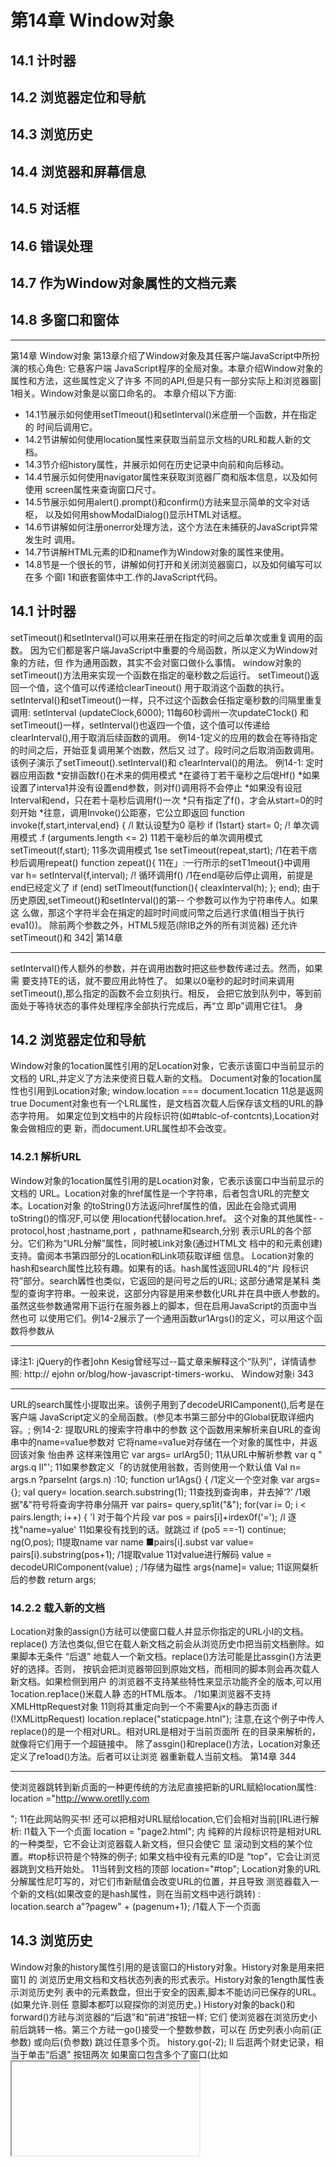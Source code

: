 # 第14章 Window对象  
##  14.1 计时器  
##  14.2 浏览器定位和导航  
##  14.3 浏览历史  
##  14.4 浏览器和屏幕信息  
##  14.5 对话框  
##  14.6 错误处理  
##  14.7 作为Window对象属性的文档元素  
##  14.8 多窗口和窗体  
---
第14章
Window对象
第13章介绍了Window对象及其任客户端JavaScript中所扮演的核心角色: 它悬客户端
JavaScript程序的全局对象。本章介绍Window对象的属性和方法，这些属性定义了许多
不同的API,但是只有一部分实际上和浏览器窗| 1相关。Window对象是以窗口命名的。
本章介绍以下方面:
- 14.1节展示如何使用setTlmeout()和setInterval()米症册一个函数，并在指定的
时间后调用它。
- 14.2节讲解如何使用location属性来获取当前显示文档的URL和裁人新的文档。
- 14.3节介绍history属性，并展示如何在历史记录中向前和向后移动。
- 14.4节展示如何使用navigator属性来获取浏览器厂商和版本信息，以及如何使用
screen属性来查询窗口尺寸。
- 14.5节展示如何用alert().prompt()和confirm()方祛来显示简单的文伞对话枢，
以及如何用showModalDialog()显示HTML对话框。
- 14.6节讲解如何注册onerror处理方法，这个方法在未捕获的JavaScript异常发生时
调用。
- 14.7节讲解HTML元素的ID和name作为Window对象的属性来使用。
- 14.8节是一个很长的节，讲解如何打开和关闭浏览器窗口，以及如何编写可以在多
个窗I 1和嵌套窗体中工.作的JavaScript代码。

##  14.1 计时器  

setTimeout()和setInterval()可以用来茌册在指定的时间之后单次或重复调用的函数。
因为它们都是客户端JavaScript中重要的今局函数，所以定义为Window对象的方祛，但
作为通用函数，其实不会对窗口做仆么事情。
window对象的setTimeout()方法用来实现一个函数在指定的毫秒数之后运行。
setTimeout()返回一个值，这个值可以传递给clearTineout() 用于取消这个函数的执行。
setInterval()和setTimeout()一样，只不过这个函数会任指定毫秒数的闫隔里重复调用:
setInterval (updateClock,6000); 11每60秒调州一次updateC1ock()
和setTimeout()一样，setInterval()也返四一个值，这个值可以传递给
clearInterval(),用于取消后续函数的调用。
例14-1定义的应用的数会在等待指定的时间之后，开始亚复调用某个凼数，然后又
过了。段时问之后取消函数调用。该例子演示了setTimeout().setInterval()和
c1earInterval()的用法。
例14-1: 定时器应用函数
*安排函数f{)在术来的倜用模式
*在婆待丁若干毫秒之后氓Hf()
*如果设置了interva1并没有设置end参数，则对f()调用将不会停止
*如果没有设冠Interval和end，只在若十亳秒后调用f()一次
*只有指定了f()，才会从start=0的时刻开始
*往意，调用Invoke()公距塞，它公立即返回
function invoke(f,start,interval,end} {
/l 默认设墅为0 亳秒
if (1start} start= 0;
/! 单次调用模式
.f (arguments.length <= 2)
11若干毫秒后的单次调用模式
setTimeout(f,start);
11多次调用模式
1se
setTimeout(repeat,start); /1在若干痞秒后调用repeat()
function zepeat(){ 11在」:一行所示的setT1meout{}中调用
var h= setInterval{f,interval); /! 循环调用f()
/1在end亳矽后停止调用，前提是end已经定义了
if (end) setTlmeout(function(){ cleaxInterval(h); }; end);
由于历史原因,setTimeout()和setInterval()的第-- 个参数可以作为宁符串传人。如果这
么做，那这个字符半会在捐定的超时时间或问幣之后逃行求值(相当于执行eva1())。
除前两个参数之外，HTML5规范(除IB之外的所有浏览器) 还允许setTimeout()和
342| 第14章

---
setInterval()传人额外的参数，并在调用凼数时把这些参数传递过去。然而，如果需
要支持TE的话，就不要应用此特性了。
如果以0毫秒的起时时间来调用setTimeout(),那么指定的函数不会立刻执行。相反，
会把它放到队列中，等到前面处于等待状态的事件处理程序全部执行完成后，再“立
即p”调用它往1。
身  

##  14.2 浏览器定位和导航  

Window对象的1ocation属性引用的足Location对象，它表示该窗口中当前显示的文档的
URL,并定义了方法来使资日载人新的文档。
Document对象的1ocation属性也引用到Location对象;
window.location === document.1ocaticn 11总是返网true
Document对象也有一个LRL属性，是文档首次载人后保存该文档的URL的静态字符用。
如果定位到文档中的片段标识符(如#tablc-of-contcnts),Location对象会做相应的更
新，而document.URL属性却不会改变。  

###  14.2.1 解析URL  

Window对象的1ocation属性引用的是Location对象，它表示该窗口中当前显示的文档的
URL。Location对象的href属性是一个字符串，后者包含URL的完整文本。Location对象
的toString()方法返问href属性的值，因此在会隐式调用toString()的惰况F,可以使
用location代替location.href。
这个对象的其他属性-
-protocol,host ;hastname,port ，pathname和search,分别
表示URL的各个部分。它们称为“URL分解”属性，同时被Link对象(通过HTML文
档中的<a>和<area>元素创建) 支持。畲阅本书第四部分的Location和Link项荻取详细
信息。
Location对象的hash和search属性比较有趣。如果有的话。hash属性返回URL4的“片
段标识符”部分。search羼性也类似，它返回的是问号之后的URL; 这部分通常是某科
类型的查询字符串。一般来说，这部分内容是用来参数化URL并在具中嵌人参数的。
虽然这些参数通常用下运行在服务器上的脚本，但在启用JavaScript的页面中当然也可
以使用它们。例14-2展示了一个通用函数ur1Args()的定义，可以用这个函数将参数从

---

译注1: jQuery的作者]ohn Kesig曾经写过--篇丈章来解释这个“队列”，详情请参照: http://
ejohn or/blog/how-javascript-timers-worku、
Window对象i 343

---
URL的search属性小提取出来。该例子用到了decodeURICamponent(),后考是在客户端
JavaScript定义的全局函数。(参见本书第三部分中的Global莸取详细内容。;
例14-2: 提取URL的搜索字符串中的参数
这个函数用来解析来自URL的查询串中的name=va1ue参数对
它将name=va1ue对存储在一个对象的属性中，并返回该对象
怡由养
这样来蚀用它
var args= urlArg5(); 11从URL中解祈参教
var q " args.q Il"'; 11如果参数定义「的访就使用翁数，否则使用一个默认值
VaI n= args.n ?parseInt (args.n) :10;
function ur1Ags(} {
/1定义一个空对象
var args= {};
vaI query= location.search.substring(1);
11查找到查询串，并去掉’?’
/1艰据"&"符号将查询字符串分隔开
var pairs= query,sp1it("&");
for(var i= 0; i < pairs.length; i++) {
'I 对于每个片段
var pos = pairs[i]+irdex0f('=');
/l 逐找"name=yalue'
11如果役有找到的话。就跳过
if (po5 ==-1) continue;
ng(O,pos); l1提取name
var name ■pairs[i].subst
var value= pairs[i}.substring(pos+1); /1提取value
11对value进行解码
value = decodeURIComponent(value) ;
/1存储为磁性
args{name]= value;
11讴网粲析后的参数
return args;  

###  14.2.2 载入新的文档  

Location对象的assign()方祛可以使窗口载人并显示你指定的URL小I的文档。replace()
方法也类似,但它在载人新文档之前会从浏览历史巾把当前文档删除。如果脚本无条件
“后退”
地载人一个新文档。replace()方法可能是比assgin{)方法更好的选择。否则，
按钒会把浏览器带回到原始文档，而相同的脚本则会再次载人新文档。如果检侧到用户
的浏览器不支持某些特性来显示功能齐全的版本,可以用1ocation.rep1ace()米载人静
态的HTML版本。
/1如果浏览器不支持XMLHttpRequest对象
11则将其重定向到一个不需要Ajx的静志页面
if (!XMLittpRequest) location.replace("staticpage.htnl");
注意,在这个例子中传人replace()的是一个相对URL。相对URL是相对于当前页面所
在的目录来解析的，就像将它们用于一个超链接中。
除了assgin()和replace()方法，Location对象还定义了re1oad()方法。后者可以让浏览
器重新载人当前文档。
第14章
344

---
使浏览器跳转到新贞面的一种更传统的方法尼直接把新的URL赋給location属性:
location ="http://www.oretlly.com 

"; 11在此网站购买书!
还可以把相对URL赋给location,它们会相对当前[IRL进行解析:
l1载入下一个贞面
location = "page2.html";
内
纯粹的片段标识符是相对URL的一种类型，它不会让浏览器载人新文档，但只会使它
显
滚动到文档的某个位置。#top标识符是个特殊的例子; 如果文档中役有元素的ID是
“top”，它会让浏览器跳到文档开始处。
11当转到文档的顶部
location="#top";
Location对象的URL分解属性尼叮写的，对它们市新赋值会改变URL的位置，并且导致
测览器载入一个新的文档(如果改变的是hash属性，则在当前文档中逃行跳转) :
location.search a"?pagew" + (pagenum+1}; /1载人下一个页面  

##  14.3 浏览历史  

Window对象的history属性引用的是该窗口的History对象。History对象是用来把窗1] 的
浏览历史用文档和文档状态列表的形式表示。History对象的1ength属性表示浏览历史列
表中的元素数盘，但出于安全的因素,脚本不能访问已保存的URL。(如果允许.则任
意脚本都叮以窥探你的浏览历史。)
History对象的back()和forward()方祛与浏览器的“后退”和“前进”按钮一样; 它们
使浏览器在浏览历史小前后跳转一格。第三个方祛一go()接受一个整数参数，可以在
历史列表小向前(正参数) 或向后(负参数) 跳过任意多个页。
history.go(-2);
Il 后逛两个财史记录，相当于单击“后退" 按钮两次
如果窗口包含多个了窗口(比如<iframe>元素-
见14.8.2节)，了窗11的浏览历史会按时
间顺序穿插在主窗口的历史巾。这意味者在主窗口调用history.back() (举例) 可能会
导致其中一个子窗口往叫跳转到前一个显示的文档，但尘窗口保留当前状态不变。
现代Web应用可以不通过载人新文档而动态地改变自身内容(见第15章和第18章)。这
么做叮能希望用户能用“后退”利“前进”按钒在这些动态创建的应用状态之问进行跳
转。HTML5将这种拔术标准化; 请家照22.2节。
HTML5.之前的历史管理是个更复杂的难题。应用程序必须要在窗口浏览历史中创建--个
新的条目来管理自身的历史记录，用历史条目关联自身的状态信息，判断什么时候用户
Window对象| 345

---
使用了“后退”按钮米移动到不同的历史条目，联合那个条目获取状态信息，并且重新
创建应用程序之前的状态。一种方式是用隐藏的<iframe>米保存状态信息并在浏览器的
历史中创建条目。为了创建新的历史条目，希要用Document对象的open()和write()方
祛(见15.10.2节) 动态地把一个新文档写人这个隐藏的窗体。不管怎样，文档内容应该
包含重新创建应用状态所需要的状态信息。当用户单击“后退”按钮，隐藏的窗休的内
容会改变。在HTML5之前，没有生成事件来通知你这个改变，因此，为了俭测用户是否
单出了“后退”按钮，可能要用setInterval() (见14,1节) 每秒对隐淼的窗体检测两郅
三次，来看它是否改变了。
在实际工作中，在那些需要以前的HTML5历史管理的项目中，开发者通常会使用一些现
成的解决方案。很多JavaScript框架都实现了这种功能。比如。jQuery有history插件，另
外也布些单独的管理历史记录的类库。RSH (Realy Simple History) 是其中一个比较流
行的示例，叮以在这甩找到，http://code.googie.com/plreallyimplehistory/.22.2 

节解释
如何用HTML5进行历史管理。  

##  14.4 浏览器和屏幕信息  

脚本有时候需要获取和它们所在的Web浏览器或测览器所在的桌面相关的信息。本节介
绍Window对象的navigator和screen属性。它们分别引用的是Navigator和Screen对象，
而这些对象提供的信息允许脚本来根居环境定制白己的行为。  

###  14.4.1 Navigator对象  

Window对象的navigator属性引用的尼包含浏览器厂商和版本信息的Navigator对象。
Navigator对象的命名是为了纪念Netscape之后Navigator浏览器详江2，不过所有其他的浏
览器也支持它(IE还支持clientInformation属性。它作.Xnavigator的厂商中立同义
词。遗憾的是，其他浏览器并不支持这一更直观的属性命名》。
过去，Navigator对象通常被脚本用米确定它们是在IE中还是在Netscape中运行。这种浏
览器嗅探方法有问题，因为它要求随着新浏览器和现有浏览器的新版本的引人而不断地
调整。如今，有一种更好的功能测试方法(参见13.4.3节)，只需要测试所需要的功能
(即: 方祛或属性)，而不尼假设特定的浏览器版本及共功能。
然而，浏览器嗅探有时候仍然有价值。这样的一种情况是，当需要解决存在丁某个特定
的浏览器的特定版本中的特殊的bug时。Navigator对象有4个属性用于提供关于运行中的
浏览器的版本信息，并且可以使用这些属性进行浏览器嗅探。
Nelscape Navigator (网景浏览器) 是一个著名的Web测览器，更多信息可阅读; htp:ll

---

译注2:
en.wixipedia.org/wikilNetscape_Navigaior 


appName
Web浏览器的全称。在IE中，这就是“Microso[t Internet Explorcr”。在Firefox
中，该属性就是“Netscape”。为广兼容现在的浏览器嗅探代码，其他浏览器通常
也取值为“Netscape”。
appVersion
姆
此属性通常以数宇开始，并跟眷包含浏览器厂商和版本信息的详细字符串。字符串
前面的数字通常是4.0或5.0,表示它是第4或第5代兼容的浏览器。appversion字符
串没有标准的格式，所以，役有办法直接用它来判断浏览器的类型。
userAgent
浏览器在它的USER-AGENT HTTP头部中发送的字符申。这个属性通常包含
appVersion中的所有信息。并且常常也可能包含其他的细节。和appVersion一样,
它也没有标准的格式。由于这个属性包含绝大部分信息.因此浏览器嗅探代码通常
用它来嗅探。
platform
在其上运行浏览器的操作系统(井! 可能是硬件) 的字符串。
Navigator属性的复杂性止说明了浏览器嗅探对于处理客户端兼容性问题是没有太大帮助
的。在Web的早期，人们写了大量的浏览器特定代码用于测试类似于navigator,appName
的属性。在开发新浏览器的时候，浏览器厂商发现为了让现右网站显示正确，它们需要
把a ppName设置为“N ctscape"
类似的儆法使得appversion的起始数字尖去了意义，而
观在的浏览器嗅探代码必须要依赖于比之前复杂很多的navigator.userAgent宇符串。
例143展示广如何用正则表达式{摘斤jQuery) 从navigator,userAgent中抽取浏览器名
称和版本号的方法。
例143: 使.用tavigator.userAgent来进行浏览路唤探
11为客户端嗅探定义browser.name 

和browser.version; 这果使用rjQuery 1.4.1中的代码
//name和number都恳字符串，对于不同的测览器输出的结果也是不--样的，检训结果如下:
!/
"webkit": Safari或Chrome; 版本号是Hebkit的版本号
//"opera" :Opera; 版本号就是软件的版本号
/1"mozilla": Firefax或者其他基于gecko内核的浏览器; 版本专是Gecko的版本
/!"msie": IE; 版本母就是软件的版本
i
11比如Firefox 3.6返回:{ name: "mozilla".version: "1.9.2" }
var bzowser = (function()
var 5 = navigator.userAgent.toLowerCase() ;
at
bouoh
var match = /(webkit}[ \/]([\w.]+)/.exec(s) I!
/(opera)(?:.*version)?[ \/]([\w.]+)/.exec(s) I
/(msie) ([\W.]+}/.exec(s)
!/compatible/.test(s) 昭/(mozilla)(?:.*7 rv:([\W.1+})7/.exec(s) ↓I
];
Window对象| 347

---
name: match[1] i.""
vexsion; match[2] 11“0" };
return ，
}(});
除了浏览器厂商和版本信息的属性之外，Navigator对象还包含一些染项的属性和方法。
以下是一些标准化的属性以及广泛应用但未标准化的属性:
on Line
navigatoz.onLine属性(如采存在的话) 表示浏览器当前是否连接到网络。应用程
序可能带望在离线状态下把状念保存在本地(用第20章的技术)。
geolocation
Geolocation对象定义用于确定用户地琪位置信息的接口。参见22.1节的更多细书。
javaEnabled()
一个非标准的方法，当浏览器可以运行Java小程序时返回true。
cookieEnable()
非标准的方法，如裘浏览器可以保存永久的cookie时,返回true。当cookie配览沩
“视具体情况的定”时可能会返回不正确的值。  

###  14.4.2 Screen对象  

Window对象的screen属性引用的足:$creen对象。它提供有关窗口显示的大小和可用的颜
色数量的信息。属性width和height指定的是以像素为单位的窗山大小。属性availWidth
和availHeight指定的是实际可用的显示大小，它们排除了像桌面任务栏这样的特性所
山i 用的空间。属性colorDepth指定的是显示的BPP (bits-per-pixel) 值，典型的值有16.
24和32。
wIndow.screen属怍和它弓|用的Screen对象都是非标准但广泛实现的。可以用Screen对象
采确定Web应用是否运行在一个小屏幕的设备上，比如上网本。如果屏幕空间有限，可
能要选择用更小的宇体和图片等。  

##  14.5 对话框  

Window对象提供了3个方法来向用户显示简单的对话框。alert()向用户显示一条消息
并等待用户关闭对话框。confirm()也显示一条消息，要求用户单击“确定”或“取
消”按钮，并返回一个布尔值。prompt()同样也显示一条消息，等待用户输人字符申，
并返回那个宇符串。下面的代码全用了这3种方法:
do{
1得到一个学符帛输人
vaI name= prompt("what is yaur name?");
!1得到一个布尔值
var correct = confirm("You entered' + name +"'.\n" +
第14章
348|

---
"Click 0kay to procecd I Cancel to re-enter.");.
}while( !correct)
alert("Hello," + name); 11输出一个纯文术消息
尽管alert().confixm()和prompt()方法都很容易使用; 但是良好的设计还是需要有节
制地使用它们，要尽悬做到这一点。像这祥的对话框并非Web的常见功能，大多数用户
会发现这些对话框会破坏它们的浏览体验。如今，对这些方法唯一常见的应用就是调
呀
口
试: JavaScript程序员常常在代码中插入一个alert()方法，用来查看某个变量的输出结
果是什么。
往意，这些对话框小显示的文本是纯文本，而不是HTML格式的文本。只能使用空格、
换行符和各种标点符号来格式化这些对话樵。
方法confirm()和prompt()都会产生阻塞，也就是说，在用户关掉它们所显示的对话框之
前，它们不会返回。这就意味着在弹出一个对话框前，代码就会停止运行。如果当前正
在载人文档，也会停止载人，直到用户用要求的输人进行响应为止。在大多数的浏览器
，alert()方法也会产生阻案，并等待用户关闭对话框，仙并不总是这样。完整细节诮
参考第四部分的Window.alert()、Window.confirm()和window.prompt()方法。
余了Window的alert().confirm()利prompt()方法，还有个更复杂的方法
showModalDialog(),显示一个包含HTML格式的“模态对话框”译往3,
叮以给它传人参
数，以及从对话樵甲返回值。showModalDialog()在浏览器当前窗口中显示个模态窗
口。第~个参数用以指定提供对话框HTML内容的URL。第二个参数恳个任意侑(数
组和对象均可)，这个值在对话框单的脚本中可以通过window.dia1ogArguments属性的
值访问。第三个参数是一个非标准的列表,包含以分号隔开的name=value对，如果提供
了这个参数，可以配置对话框的尺寸或其他属性。用“dialogwidth”和“dialogheight"
来设登对话框窗口的大小，用“rcsizablc=ycs" 来允许用户改变窗口大小。
用这个方法显示的窗口是“模态的”。showModalDfialog()这个方法直到窗H关闭之前
不会返回。当窗口关闭后，window.returnvalue属性的值就是此方法返口的值。对话
框的HTML内容往往必须包含用米设置returnvalue的“确认" 按钮，如果需耍则调用
window.close() (参见14.8.1书)。
例14-4是一个适合用于showModalD1alog()的HTML文件。代码顶部的往释包含调用
showModalDialog()的样例，而图14-1显示了通过示例代码创赴的对话框。往意对话框里
显示的大量文本都来自showModalDialog()的第二个参数,而不是写死在HTML里。
译注3: 模态对话框就是指郄种“显示出来就不可以点选位于其下面的对话框”的对话框。
Wi ndow对象
349

---
川!P :dovidlanagan.cem/m.ltirarpt Html
-Erter 3D po:nt coardinates-
z:
[Okay ][ Caqcel
杯再? 溉罕领严异55 声际彩与两采示兴元乐科5元年河A 声业布
图14-1:使用showModalDialog()方法显示出的对话框
例14- 1: 使.用showModalDialog()的HTML文件
这个HTHL文件并不是独立的，达个文件由showModalDialog()所调用
它希望window.dialogArguments是一个由字符串组成的数组
教组的第一个元素将放置在对话框的顶部
剩下的每个元業是每行的输人框的标识
当单击0key按钮的时候，返回一个数组，这个数组之由每个输人框的值组成
使用语如这样的代码来调用;
aI p = shouModalDia1og("mu1tiprompt.htm1",
["Enter 3D point coordinates";"x","y" ,"z"] ,
"dialogwidth:4D0; dialogheight:300; resizable:yes") ;
<f om>
<fieldset id="fields"><1fieidset> <!-- 对话框的正文部分-->
<div style="text-align:center"> <!--关闭这个对话框的铵钒-->
< !-- 设置讴 回 值和 关 闭 事忙-- >
<button onclick="okay()">0kay</button>
<button onclick="cancel()">Cancel</button> < !-- 关闭时不带任何返回值-->
</div>
<script>
l1创建对话性的卡体部分，并在f1eldset4 显示出来
var args= dialogArguments;
var text="<legend>" + args[0] + "</1egend>";
for(var i = 1; i < ags.
length
text += "<1abe1>" + args[i] + ": <input id='f" + i+"'></1abe1><br>"s
document.getElementById("fields").inneIHTML = text;
/1直接为闭这个对话框，不设資返回值
R
functlon cancel(){ window.c1ose(}; .
11读取输人糇的值。然后设置一个返回值，之后关闭
function okay() {
window.returnValue 口[] ;
返叫一个数组
for(var i= 1; i < args.length; i++) 11设骂输人框的元素
window.IeturnValue[i-1]= document.getElementById("f" + i).value;
window.close(]; /1关闭对话框，使showod:lD1alog()这回
<iscxipt>
</form>

##  14.6 错误处理  

Window对象的onerror属性是.个事件处理程序，当未捕获的异常传播到调用栈上时觥
会调用它,并把错误消息输出到浏览器的JavaScript控制台上。如果给这个属性赋一个闲
数、那么只要这个窗11中发生了JavaScript错误，就会调用该函数，即它成了窗L的错误
处理程序。
走
由于历少原凶，Window对象的onerror事件处理丽数的调用通过三个字符串参数，而不
忍通过通常传递的一个事件对象。(其他客户端对象的onerror处理程序所黹要的错误
条件是不一样的，但是它们都是正常的事件处理程序，向这个函数只须传人一个事件
对象。) window.onerror的第一个参数是描述错误的一条消息。第一个参数是一个字符
串，它存放引发错误的JavaScript代码所在的，义档的URL。第三个参数是文档中发生错误
的行数。
除了这三个参数之外，onerror处理程序的返回值也很重要。如果onerror处理程序返回
false,它通知浏览器事件处理程序已经处理了错误，不需要其他操作。换句话说，浏
览器不应该显示它自己的错误消息。遗憾的是，由丁历史原因，Firefox里的错误处理程
序必须返回true来表示它已经处理了错误。
onerror处理程序是早期JavaScript的遗物，那时语言核心不包含try/catch异常处理语
句。现代代码已经很少使用它。但是，在开发阶毁，你可能耍像这样定义一个错误处理
程序,当有错误发生时，来显式地通知你;
/ 在一个对话根中弹出错误消息。但不超过三次
window.onerror= function(msg,url,Iine) {
f(onerror.numt+ < onerror.max}
a1ert{"ERROR: " + asg + "\n" + urI + “:" + line);
return true ;
onetIor.max = 3;
nerIor.num = 0;  

##  14.7 作为Window对象属性的文档元素  

如果在HTML文档中用id属性来为元素命名，并H如果Window对象没有此名字的属性，
Window对象会赋了.-个属性、它的名宁是id属性的慎。而它们的慎指向衣示文档元素
的HTMLElemeat对象。
我们已经说过，在客户端JavaScript中,Window对象是以全局对象的形式存在于作用域
链的最上层，这就意味着在HTML文档中使用的id属性会成为可以被脚本访问的全局
351
Window对象

---
变量。如果文裆包含一个<button id="okay"/>元素,刚以通过企局变氧okay来引用此
元索。
但是，有一个重要的警告: 如冢Wiudow对象已经具有此名字的属性，这就不会发生。
“lacation" 或“navigator”的元素，就不会以全局变量的形式
比如，id是“history”，
出现，因刈这些ID匕经占用了。同样，如果HTML文档包含一个id为“x”的元素，并
月1还在代码中声明并赋值给全局变量x,那么显式声明的变量会隐藏隐式的元素变量。
如果脚本中的变量声明出现在命名元素之前，那这个变量的存作就会阻止元素获取它的
window属性。而如果脚本中的咬量声助出现在命名元素之后，那么变量的显式赋偵会覆
盖该属性的隐式值。
在15.2节巾，你会学到通过document.getElementById()方祛，用HTM1.的id属性来查找
文档元素。见下面的例子:
vat ui 正["input","prompt","heading”]; 11数组中存放安查找的元素id
/1用每个id查找对应的元素
ui.forEach(function(id) {
uf[id]= document.getElementById(id); 11将其存放在一个属性中
});
运行完这段代码之后，ui.input、ui.prompt和ui.heading会引用文档元紮。脚本可以用
全局变量input和headi.ng 

来代替ui.input和ui.heading。但记得14.5 节里的Window对象
有个方法的名字是prompt(),所以脚本市不能用全局变量prompt代替ui.prompt。
元素ID作为全局变量的隐式应用是Web浏览器演化过程中遗留的怿群。它主要尼出于与
已有Web页面后向兼容性的考虑。但这里并不推存使用这种做法-
浏览器厂商可以在
任何时候为Window对象定义新属性，而这些新腐性都会破坏使用了此属性名的隐式定
义的代码。反之，用document.getE1ementById()来显式夼找元索。如果给它一个更简单
的名学、这种用法会变得更加简便。
var $= function(id){ return docunent.getElementById(id); }
ui.prompt= $("prompt") ;
很多客八端类库都定义广5附数，类似」:面:样来通过ID查投元素。(找们会栏第19章
里看到jQuery的5函数作为通用的元案选择方法，#于ID.标签名、class属性或其他标
准，返回一个或多个元素。
假设ID并没有被Windw对象使用的话，那么任何有id属性的HTML元索都会成为全局变
量的值。以下HTML元素如果有name属性的话。也会这样表现:
<a> <app1et> <area> <embed> <fori> <frame> < frameset> < :iframe> <img> <object>
id元素在文档中必须是唯一的; 两个元素不能有相同的id。但尼，这对name属性无效。
如果上面的元素有多丁一个有相同的name属性(或若一个元素有name属性，而另一个元
第14章

---
素有相同值的id属性)，具有该名称的隐式全局变量会引用一个类数组对象，这个类数
组对象的元素是所有命名的元素。
有name或id属性的<iframe>元素是个特殊的例子。为它们隐式创建的变盘不会引用表示
元素自身的Element对象，而是引用表示<iframe>元素创建的嵌套浏览器窗体的Window
对象。我们会在14.8.2节再次谈论它。
D
b能  

##  14.8 多窗口和窗体  

一个Web浏览器窗口叮能在桌面上包含多个标签贞。每4个标签贞都是独立的“浏览上
下文”
(browsing context)，每一个上下文都有独立的Window对象，而且相互之间互
不干扰。每个标签贞中运行的脚本通常并不知道其他标签页的存在，更不用说和其他标
签页的Window对象进行交互操作或者操作其文档内容了。如果Wenb浏览器不支持多标签
页，或者把标签页关掉了，可能在某一时刻桌面上会有很多打开的Web浏览器窗口。而
使用标签页，每个桌面窗口中的Window对象都是独立的，也就是说彼此就是完企独立
的,和其他桌面窗口没有任何联系。
但是窗口并不总是利其他窗口完全役关系。一个窗口或标签页中的脚本可以打开新的窗
口或标签页，当一个脚本这样做时，这样多个窗口或窗口与另一个窗口的文档之间就可
以互操怍(可以参照13.6.2节中讲解的同源策略约束)。14.8.1节介绍关于窗口打开和关
闭的更多内容。
HTML文档经常使用<iframe>来嵌套多个文档。由<iframe>所创建的嵌盒浏览上下文
是用它自己的Window对象所表示的。废弃的<frameset>和<frame>元素同样创建了一
个嵌套的测览上下文，每一个<frame>都由一个独立的Window对象表示。对于客户湍
lavaScrip来说，窗口、标签页、iframc和框架都是浏览上下文; 对于JavaSeript来说，它
们都是Window对象。和相石独立的标签或不同，嵌套的浏览上下文之间并不是相互独
立的。在个窗体中运行的JavaScript程序总是可以看到它的祖先和子孙窗体，尽管脚本
充看这些窗体中的文档受到同源策略的限制。14.8.2节会讲到嵌套的窗体。
因为Window是客户端JavaScript的全局对象.每个窗口或窗体都包含独立的JavaScript找
行上下文。不过，在一个窗口中的JavaScript代码.如果有同源策略的限制，则可以使用
另外一个窗口中定义的对象、属性和方祛。与此相关的细节会在14.8.3节中详细计论。
当由于同源策洛的限制导致窗口之间无法直接交4时，ITML5提供个基干事件的消息
传输API，可以用于间接的通信。这在22.3节中会有详细计论。
Window对象
353

---
###  14.8.1打开和关闭窗口  

使用Window对象的open()方法可以打开一个新的浏览器窗日(或标签页，这通常和浏览
器的配紧选项有关)。Window.open()载人指定的URL到新的或比存在的窗口中，并返
回代表那个窗11的Window对象。它有4个可选的参数。
open()的笫个参数足要在新窗口中显示的文档的URL,如采这个参数省略了(也叮以
是空宁符串)，那么会使用空贞山的URLabout:blank。
open()的第一个参数是新打开的窗口的名字。如果指定的是一个已经存在的窗口的名字
(并且脚本允许跳转到那个窗口)，会直接使用已存在的窗口。否则，会打开新的窗
口,并将这个指定的名字斌慎给它。如果省略此参数，会使用指定的名宁“b1ank" 打
开一个新的、末命名的窗口。
需要注意的恳，脚本是无法通过简单地猜测窗口的名字来操控这个窗口中的Web应用
的,只有设置了“允许导航”(alluwed to navigate) (HTML5规范中的术语) 的页面
才可以这样。宽泛地讲，当且仅当窗口包含的文档来自相同的源或者是这个脚本打开
广那个窗口(或者递归地打开」窗口中打开的窗日); 脚本才吓[以只通过名字来指定存
在的窗|1。还有，如果其中一个窗口是内嵌在另一个窗口里的窗体，那么在它们的脚本
(顶级祖先窗日) 和
之间就可以相互导航。这种情况下，可以使用保留的千字“_top”
_parent" (直接父级窗口) 来状取彼此的浏览上下文。
窗口名字
窗口的名字是非常重要的，因为它允许open()方法引用已存在的窗口，并同时可以
作为<a>和<form>元素上HTML target属性的值，用|来表示引用的文档(或表单提
交结果) 应该显示在命名的窗口中。这个target属性的值可以设置为“_blank"
_parent”或“_lop”，从而使引用的文档显示在断的空白窗口。父窗口[窗体或
顶层窗口中，
Window对象如果有name属性,就用它保存名字。该属性是可写的，并且脚本可以
随意设置它。如果传遵给window.open()一个除“_b1ank”之外的名字，通过该调
用创建的窗口将以该名宇作为name属性的初始值。如果<iframe>元素有name属性，
表示该iframe的Window对象会用它作为name属性的初始值。
open()的第三个可选参数是一个以逗号分隔的列表。包含大小利|各种属性，用以表明新
窗口是如何打开的。如果省略这个参数; 那么新窗口就会用‘个默认的大小，而且带有
一整组标准的UI组件，即菜单栏、状态栏，工具栏等。在标签式浏览器中，会创建一个
新的标篆。
第14章
354

---
另一方面，如果指定这个参数，就可以指定窗口的尺寸，以及它包含的一组属性。(显
式指定窗口尺寸更像尼创建新窗口，而不是新标签。) 例如，要打开允许改变大小的浏
览器窗口，并H.包含状态栏、工具栏和地址栏，就可以这样写;
var w = xindow.open("smallwin.htm1" ,"smallwin" ，
width=40o.height=35D,status=yes,resizable=yes");
好
第三个参数是非标准的，HTML5规范也主张浏览器应该忽略它。参见第凹部分中的
Window.open()查看在此参数中可以指定什么内容。往意，当指定第三个参数时。所有
役有显式指定的功能都会忽略。出于各种安全原因，浏览器包含对可能指定的功能的限
制。例如，通常不允许指定一个太小的或者位十屏幕之外的窗口，并H.一些浏览器不允
许创建一个役有状态栏的窗口。
open()的第四个参数只在第二个参数命名的是。个存在的窗口时才有用。它是一个布尔
值，声明了由第一个参数指定的URL是应用替换掉窗口浏览历史的当前条目(true),
还是应该在窗11浏览历史中创建一个新的条目(false),后者是默认的设置。
open()的返回值尽代表命名或新创建的窗口的Window对象。可以在自己的JavaScript代
码中使用这个Window对象来引用新创建的窗口，就像使用隐式的Window对象window来
引用运行代码的窗口一样:
11打开一个新的空白窗口
var W= window.open();
w.alert("About to visit http://example.com 

"}; 11调用a1ert()方法
11设臣它的lacation属性
w,location = "http://example.com 

";
在由window.open()方法创建的窗口中，opener脲性引用的是打开它的脚本的Window对
象。在其他窗口中，opener为null;
11true.对于由w创建的任意窗口
w.opener l== null;
w.open().opener ==2 W; !1true,对于任:意窗HW
Window.open()是广告商用来在你浏览网页时采用的“页面之前弹出”或“页面之后弹
出”窗口的‘种乃法。由于对于这种烦人的弹出窗口的滥用，因此大部分浏览器都增加
「弹出窗口过滤系统。通常，open()方法只有当用户手动单击按钮或者链接的时候才会
调用。JavaScript代码尝试在浏览器初始裁人(或卸载) 时开启一个弹出窗口时，通黹会
失败。将上面的代码粘贴猁浏览器的JavaScripl控制台里进行测试，可能会由于间样的原
因而失败。
关闭窗口
就像方祛open()打开一个新窗川1一样，方法c1ose()将关闭一个窗口。如果已经创建了
Window对象w,可以使用如下的代码将它关棹i
355
Window对象

---
w.close();
运行在那个窗口中的JavaScripl化码则叮以使用下面的代码关闭:
windqw.close();
注意。要显式地使用标识符window,这样可以避免混淆Window对象的c1ose()方法和
如果正在从事件处理程片调用c1ose{),这很亚要。
Document对象的c1ose() 方法-
大多数浏览器只允许自动关闭由自己的Javascript代码创建的窗口。如果要关闭其他窗
T,可以用一个对话框提示用户，要求他对关闭窗口的请求进行确认(或取消)。住表
示窗体而不是顶级窗11或标签页上的Window对象上执行c1ose()方法不会有任何效果，
它不能关闭一个窗体(反之可以从它包含的文档中删除iframe)。
即使一个窗口关闭了，代表它的Window对象仍然存在。口长闭的窗口会有个值为true
的closed属性，它的document会是nulI,它的方法通常也不会再工作。  

###  14.8.2 窗体之间的关系  

我们已经知道,Window对象的方法open{)返回代表新创建的窗口的Window对象。rfi 月
这个新窗口具有opener属性，该属性可以打开它的原始窗口。这样，两个窗口就可以相
瓦引用,彼此都可以读取对方的属性或是调用对方的方祛。窗体也是这样的。窗日或窗
体中运行的代码都叮以通过下面介绍的属性引用到自己的窗口或窗体，以及嵌套的子
窗体。
任何窗口或窗体巾的JavaScript代码都可以将自己的窗口和窗体引用为window或self.窗
体可以用parent属性引用包含它的窗| 1或窗体的Window对象;
parent.history.back() ;
如果一个窗口是顶级窗口或标签，而不是窗体，那么具parent属性引用的就是这个窗口
本身:
parent == self; /1只有顶级窗口才会返问tue
如果一个窗体包含在另一个窗体中，而后者又包含在顶级窗口中，那么该窗体就可以使
用parent.parent来引用顶级窗口。top属性是一个通用的快挺方式，无论一个窗体被嵌
套「几层，它的top属性引用的都是指向包含它的顶级窗口。如果一个Window对象代表
的是一个顶级窗口，那么它的top属性引用的就是窗口本身。对于那些顶级窗口的直接
F窗体，top属惟就等价+parent属性。
parent和top属性允许脚本引用它的窗体的祖先。有不止一种方祛可以引用窗川|1或窗体
3561第14章

---
的子孙窗体。窗体是通过<iframe>元素创建的。可以用获取其他元索的方法来获取一个
表示<ifxame>的元素对象。假定文档里有<iframe id="f1">。那么，表示该iframe的元
素对象就足:
var iframeElement= document.getElenentById("f1");
<iframe>元索有contentWindow属性，5 |用该窗体的Window对象，所以此窗体的Window
对象就是:
var childFrame= document.getElementById("f1"}.contentWIndoW;
可以进行反向操作-
-从表示窗体的Window对象来获取该窗体的<iframe>元素一一用
Window对象的frameElement属性。表示顶级窗口的Window对象的frameElement属性为
null,窗体中的Window对象的frameE1ement属性不恳null:
var elt 口document.getElementById("f1");
var win = e1t.contentWindaw;
win.frameElement eax elt 11对丁帧来说水远是true
window.frameElement= nu1111对于顶级窗口米说永远是true
尽管如此，通常不需要使用getElementById()方法和contentwindow属性米获取窗口中了
窗体的引用。每个Window对象都有一个frames属性，它引用自身包含的窗口或窗体的了
窗体。frames属性引用的是类数组对象,并可以道过数字或窗体名进行索引。要引用窗
口的第一个子窗体，可以用frames[0]。要引用第二个子窗体的第三个子窗体，可以用
frames[1].frames[2]。窗体里运行的代码可以用parent.frames[1]引用兄弟窗体。往意
frames[]数组里的元索是Window对象，而不是<iframe>元索。
如果指定<iframe>元素的name或id属性，那么除了用数宇进行索引之外,还可以用名宇
来进行索引。例如，名宇为“f1" 的帧应该用frames["f1"]或frames.f1。
刚刚在14.7节中讲到，<iframe>以及共他元素的name和ID都叮以白动通过Window对象
的属性米应用，而<1frame>元案和其他的元素有所不同: 对于窗体来说，通过Window
对象的属性引用的<iframe>是指窗体中的Window对象,而不是元素对象。也就悬说,
可以通过窗体的名字“f1”来代替frames.f1。实际上，HTML5规范指山frames属性是
一个自引用(self-referential) 的扇性，就像window和self一样。而这个Window对象看
起来像一个由窗体组成的数组。也就是说可以通过window[0]来获取第一个子窗体的引
用，可以通过window.length或lenpth查询窗体的编号。但是这里我们使用frames米代替
window会比较情晰一些，尽管这种方法有些传统。需要往意的是，当前的浏览器不会让
frame==window,但在frame和window不相等的情况下，可以通过子窗体的索引或名宇来
获取共他对象的引用。
可以使用<ifxane>的元素的name或id属性作为JavaScrip:代码中的引用标识。但如果瘦用
name属性的话，所指定的name同样也会成为化表这个窗体的Window对象的name属性。以
这种方式给出的名字可以用做一个链接的target属性，而H 它可以用做window.open()的
第一个参数。  

###  14.8.3 交互窗口中的JavaScript  

每个窗口和窗体都是它自身的JavaSeript执行上下文,以Window作为全局对象。但是如
果一个窗口或窗体中的代码可以应用到其他窗口或窗体(并H.同源策略没有阻止它)，
那么一个窗口或窗体中的脚本就可以和其他窗口或窗体中的脚本进行交互。
设想一个Web页面里有两个<iframe>元素，分别叫“A" 和“B"
并假设这些窗体所包
含的文档来自丁相同的一个服务器，并且包含交互脚本。窗体A里的脚本定义了.个变
朵i:
vati=3;
这个变量只是全局对象的一个属性，也是Window对象的一个属性。窗体A中的代码叮以
用标识符i来引用变量，或者用window对象显式地引用这个变量:
window.i
由于窗体B中的脚本可以引用窗体A的Window对象，因此它也可以引用那个Window对象
的属性:
11政变窗体A中的变最1的值
parent.A.I = 4
我们知道，定义函数的关键宇function可以声明-个变最，就像关键宁var所做的那样。
如果窗体B中的脚本声明r :个(非嵌套的} 困数f,这个函数在窗体B中是全局变盘，
并且窗体B中的代码可以用f()调用f。但是窗体A中的代码必须将f作为窗体B的Window
对象的f属性来引用:
/! 调市窗体B肿定义的一个雨数
parent.B.f();
如果窗体A中的代码需要很频繁地使用这个函数，则叮以将这个幽数减值给窗体A中的
一-个变量，这样就可以经常使用这个变量来引用窗体中的函数了:
tar f= parent.B.f;
现在窗体A中的代码就可以像窗体B中的代码那样调币函敬f() 了。
当采用这种方式在窗体或资口问共享函数时，牢记训法作用域的规则非常重要。函数在
定义它的作用域中执行。而不是在调用它的作用域中执行。就上面那个例了来说，如果
--.-一
第14章
358|

---
函数f引用了全局变殿，那么将在窗体B的属性中夺找这些变悬，即使函数是出窗体A调
用的。
要记性构造函数也是凼数，所以当用构造函数和相关的原型对象定义一个类(见第9
章) 时，那个类只在一个单独的窗口中定义。假设在例子9-64的窗口包含窗体A和窗体
B,并且包含Sel类。
好
顶级窗口中的脚本可以创建新的Set对象,类似这样:
var $ = new Set();
相反，每个窗体巾的代码必须显式地用父级窗1的属性来引用Set()构造函数:
var s ■new paxrent,Set();
另外，每个窗体中的代码还叮以定义自己的变最来引用构造函数，这样就更方便了:
vaE set= top.Set{); var 5= new 5et();
和用户定义的类不同，内置的类(比如String，Date和RegExp) 都会在所有的窗口中自
动预定义。但尽要注意，每个窗口都有构造的数的~个独立副本利构造函数对应原型对
象的一个独立副本。例如，每个窗口都有自己的String()构造函数和String.protatype
对象的副本。因此，如果编与个操作JavaScript字符串的新方法，并月通过把它赋值
給当前窗口中的String.prototype对象而使它成为String类的一个方法，那么该窗口中的
所有字:符串就都可以使用这个新方法。但是，别的窗口中定义的字符串不能使用这个新
方祛。
事实上，每个Window都有自己的原型对象，这意味着instanceof操作符不能跨窗口
工作。例如，当用instanceof来比较窗体B的一个字符串和窗体A的string()构造函数
时，结果会为false。7.10节介绍广决定跨窗口数组的类型时的相关困难。
<table style="border:1px solid #ccc">
<tr><td>
<h3>WindowProxy对象</h3>
我们已经讲过很多次,Window对象是客户端JavaSeript的全局变堂。但是从技术上
来看，并不是这样的。Web浏览器每次向窗口或窗体中载入新的内容,它都会开始
一个断的JavaScript执行上下文，包含一个新创建的全局对象。但是当多个窗口或
窗体在使用时，有一个重要的概念。尽营富体或窗口载入了新的文档，但是引用
窗体或窗口的Winduw对象还仍然是一个有效的引用。
所以客户端JavaScript有两个重要的对象。客户端全局对象处于作用域链的顶
级，并且是全局变量和函数所定义的地方。事实上，全局对象会在窗口或窗体载
入断内容时被替换。我们称为“Window对象”的对象实际上不是全局对象，卉
是全局对象的一个代理。每当查询或设置Window对象的属性时,就会在窗口或
窗体的当前全局对象上查询或设置相同的属性。HTML5规范称这个代理对象为
WindowProxy,但在本书中我们会继续使用名词Window对象。
由于它的代理行为，除了有更长的生命周期之外，代理对象表现得像真正的全局
对象。如果可以比较两个对象，那么区分它们会很困难。但是事实上，没有办法
可以引用到夹正的客户端全局对象。全局对象处于作用城链的顶端，但是window.
self.top.patent以及窗体的属性全那返回代理对象。window.open()方法也返
回代理对象。甚至顶级函数里this关键字的值都是代理对象，而不是真正的全局
对象生1.
鞏后一点对于ES3和ES5规范稍有违背，但客户端JavaScript是常要支特这种多重执行上下
丈的。
</td></tr>
</table>